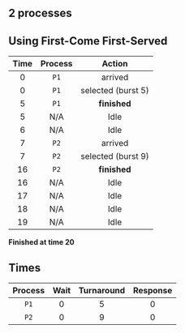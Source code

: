 ## 2 processes
## Using First-Come First-Served

| **Time** | **Process** | **Action** |
|:-:|:-:|:-:|
|   0 | `P1` | arrived |
|   0 | `P1` | selected (burst   5) |
|   5 | `P1` | **finished** |
|   5 | N/A | Idle |
|   6 | N/A | Idle |
|   7 | `P2` | arrived |
|   7 | `P2` | selected (burst   9) |
|  16 | `P2` | **finished** |
|  16 | N/A | Idle |
|  17 | N/A | Idle |
|  18 | N/A | Idle |
|  19 | N/A | Idle |

**Finished at time 20**

## Times
| **Process** | **Wait** | **Turnaround** | **Response** |
|:-:|:-:|:-:|:-:|
| `P1` |   0 |   5 |   0 |
| `P2` |   0 |   9 |   0 |
